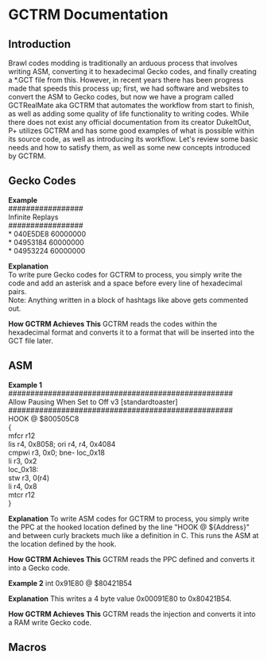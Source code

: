# GCTRM Documentation

## Introduction
Brawl codes modding is traditionally an arduous process that involves writing ASM, converting it to hexadecimal Gecko codes, and finally creating a \*.GCT file from this. However, in recent years there has been progress made that speeds this process up; first, we had software and websites to convert the ASM to Gecko codes, but now we have a program called GCTRealMate aka GCTRM that automates the workflow from start to finish, as well as adding some quality of life functionality to writing codes. While there does not exist any official documentation from its creator DukeItOut, P+ utilizes GCTRM and has some good examples of what is possible within its source code, as well as introducing its workflow. Let's review some basic needs and how to satisfy them, as well as some new concepts introduced by GCTRM.


## Gecko Codes
**Example**  
#################  
Infinite Replays  
#################  
\* 040E5DE8 60000000  
\* 04953184 60000000  
\* 04953224 60000000  

**Explanation**  
To write pure Gecko codes for GCTRM to process, you simply write the code and add an asterisk and a space before every line of hexadecimal pairs.  
Note: Anything written in a block of hashtags like above gets commented out.

**How GCTRM Achieves This**
GCTRM reads the codes within the hexadecimal format and converts it to a format that will be inserted into the GCT file later.  

## ASM
**Example 1**
###################################################  
Allow Pausing When Set to Off v3 [standardtoaster]  
###################################################  
HOOK @ $800505C8  
{  
  mfcr r12  
  lis r4, 0x8058; ori r4, r4, 0x4084  
  cmpwi r3, 0x0;  bne- loc_0x18  
  li r3, 0x2  
loc_0x18:  
  stw r3, 0(r4)  
  li r4, 0x8  
  mtcr r12  
}  

**Explanation**
To write ASM codes for GCTRM to process, you simply write the PPC at the hooked location defined by the line "HOOK @ ${Address}" and between curly brackets much like a definition in C. This runs the ASM at the location defined by the hook.

**How GCTRM Achieves This**
GCTRM reads the PPC defined and converts it into a Gecko code.

**Example 2**
int 0x91E80 @ $80421B54

**Explanation**
This writes a 4 byte value 0x00091E80 to 0x80421B54.

**How GCTRM Achieves This**
GCTRM reads the injection and converts it into a RAM write Gecko code.

## Macros

